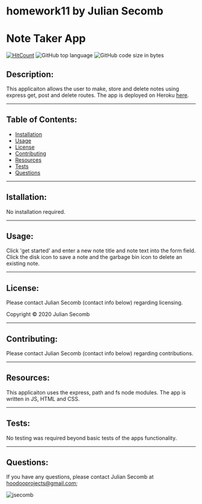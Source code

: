 # homework11 by Julian Secomb 

# Note Taker App

[![HitCount](http://hits.dwyl.com/{jsecomb}/{homework11}.svg)](http://hits.dwyl.com/{jsecomb}/{homework11})
![GitHub top language](https://img.shields.io/github/languages/top/jsecomb/homework11?style=flat-square)
![GitHub code size in bytes](https://img.shields.io/github/languages/code-size/jsecomb/homework11?style=flat-square)

## Description: 

This applicaiton allows the user to make, store and delete notes using express get, post and delete routes. The app is deployed on Heroku [here](https://polar-citadel-48203.herokuapp.com).

---

## Table of Contents:
* [Installation](#installation)
* [Usage](#usage)
* [License](#license)
* [Contributing](#contributing)
* [Resources](#resources)
* [Tests](#tests)
* [Questions](#questions)

---

## Istallation: 

No installation required.

---

## Usage: 

Click 'get started' and enter a new note title and note text into the form field. Click the disk icon to save a note and the garbage bin icon to delete an existing note.

---

## License: 

Please contact Julian Secomb (contact info below) regarding licensing.

Copyright © 2020 Julian Secomb

---

## Contributing:

Please contact Julian Secomb (contact info below) regarding contributions.

---

## Resources:

This applicaiton uses the express, path and fs node modules. The app is written in JS, HTML and CSS.

---

## Tests:

No testing was required beyond basic tests of the apps functionality.

---

## Questions:

If you have any questions, please contact Julian Secomb at hoodooprojects@gmail.com;

<img src="https://avatars3.githubusercontent.com/u/59972103?v=4" alt="jsecomb"/>